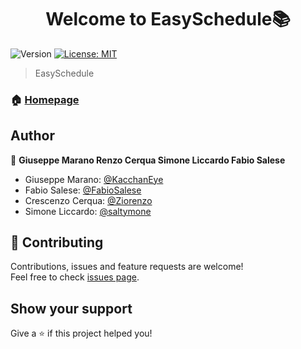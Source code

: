 <h1 align="center">Welcome to EasySchedule📚 </h1>
<p>
  <img alt="Version" src="https://img.shields.io/badge/version-1.0-blue.svg?cacheSeconds=2592000" />
  <a href="#" target="_blank">
    <img alt="License: MIT" src="https://img.shields.io/badge/License-MIT-yellow.svg" />
  </a>
</p>

> EasySchedule 

### 🏠 [Homepage](https://github.com/KacchanEye/EasySchedule)

## Author

👤 **Giuseppe Marano Renzo Cerqua Simone Liccardo Fabio Salese**

* Giuseppe Marano: [@KacchanEye](https://github.com/KacchanEye)
* Fabio Salese: [@FabioSalese](https://github.com/FabioSalese)
* Crescenzo Cerqua: [@Ziorenzo](https://github.com/Ziorenzo)
* Simone Liccardo: [@saltymone](https://github.com/saltymone)

## 🤝 Contributing

Contributions, issues and feature requests are welcome!<br />Feel free to check [issues page](https://github.com/KacchanEye/PartyTime/issues). 

## Show your support

Give a ⭐️ if this project helped you!

